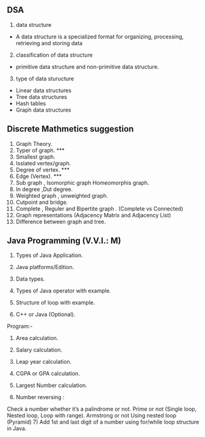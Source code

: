 ## DSA 
1. data structure 
- A data structure is a specialized format for organizing, processing, retrieving and storing data

2. classification of data structure
-  primitive data structure and non-primitive data structure.

3. type of data sturucture
-  Linear data structures
- Tree data structures
- Hash tables
- Graph data structures

## Discrete Mathmetics suggestion

1. Graph Theory.
2. Typer of graph. \*\*\*
3. Smallest graph.
4. Isslated vertex/graph.
5. Degree of vertex. \*\*\*
6. Edge (Vertex). \*\*\*
7. Sub graph , Isomorphic graph Homeomorphis graph.
8. In degree ,Dut degree.
9. Weighted graph , unweighted graph.
10. Cutpoint and bridge.
11. Complete , Reguler and Bipertite graph . (Complete vs Connected)
12. Graph representations (Adjacency Matrix and Adjacency List)
13. Difference between graph and tree.

## Java Programming (V.V.I.: M)

1.  Types of Java Application.

2.  Java platforms/Edition.

3.  Data types.

4.  Types of Java operator with example.

5.  Structure of loop with example.

6.  C++ or Java (Optional).

Program:-

1.  Area calculation.

2.  Salary calculation.

3.  Leap year calculation.

4.  CGPA or GPA calculation.

5.  Largest Number calculation.

6.  Number reversing :

Check a number whether it’s a palindrome or not.
Prime or not (Single loop, Nested loop, Loop with range).
Armstrong or not
Using nested loop (Pyramid) 7) Add 1st and last digit of a number using for/while loop structure in Java.
